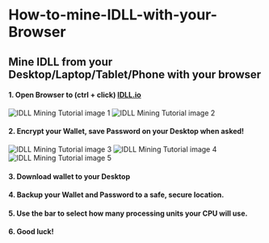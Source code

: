 # How-to-mine-IDLL-with-your-Browser
Mine IDLL from your Desktop/Laptop/Tablet/Phone with your browser
----
#### 1. Open Browser to (ctrl + click) <a href="https://IDLL.io">IDLL.io</a>
<img src="https://www.vpnromania.ro/IDLL/IDLL-browser-mining-tutorial-img1.jpg" alt="IDLL Mining Tutorial image 1"/></img>
<img src="https://www.vpnromania.ro/IDLL/IDLL-browser-mining-tutorial-img2.jpg" alt="IDLL Mining Tutorial image 2"/></img>
#### 2. Encrypt your Wallet, save Password on your Desktop when asked!
<img src="https://www.vpnromania.ro/IDLL/IDLL-browser-mining-tutorial-img3.jpg" alt="IDLL Mining Tutorial image 3"/></img>
<img src="https://www.vpnromania.ro/IDLL/IDLL-browser-mining-tutorial-img4.jpg" alt="IDLL Mining Tutorial image 4"/></img>
<img src="https://www.vpnromania.ro/IDLL/IDLL-browser-mining-tutorial-img5.jpg" alt="IDLL Mining Tutorial image 5"/></img>
#### 3. Download wallet to your Desktop
#### 4. Backup your Wallet and Password to a safe, secure location.
#### 5. Use the bar to select how many processing units your CPU will use. 
#### 6. Good luck!
